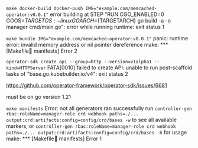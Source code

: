
`make docker-build docker-push IMG="example.com/memcached-operator:v0.0.1"`
error building at STEP "RUN CGO_ENABLED=0 GOOS=${TARGETOS:-linux} GOARCH=${TARGETARCH} go build -a -o manager cmd/main.go": error while running runtime: exit status 1

`make bundle IMG="example.com/memcached-operator:v0.0.1"`
panic: runtime error: invalid memory address or nil pointer dereference 
make: *** [Makefile:100: manifests] Error 2

`operator-sdk create api --group=http --version=v1alpha1 --kind=HTTPServer`
FATA[0010] failed to create API: unable to run post-scaffold tasks of "base.go.kubebuilder.io/v4": exit status 2 

https://github.com/operator-framework/operator-sdk/issues/6681

must be on go version 1.21

`make manifests`
Error: not all generators ran successfully
run `controller-gen rbac:roleName=manager-role crd webhook paths=./... output:crd:artifacts:config=config/crd/bases -w` to see all available markers, or `controller-gen rbac:roleName=manager-role crd webhook paths=./... output:crd:artifacts:config=config/crd/bases -h` for usage
make: *** [Makefile:100: manifests] Error 1